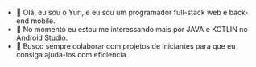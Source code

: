 - 👋 Olá, eu sou o Yuri, e eu sou um programador full-stack web e back-end mobile.
- 🌱 No momento eu estou me interessando mais por JAVA e KOTLIN no Android Studio.
- 💞️ Busco sempre colaborar com projetos de iniciantes para que eu consiga ajuda-los com eficiencia.

<!---
YuriEsteves0/YuriEsteves0 is a ✨ special ✨ repository because its `README.md` (this file) appears on your GitHub profile.
You can click the Preview link to take a look at your changes.
--->
